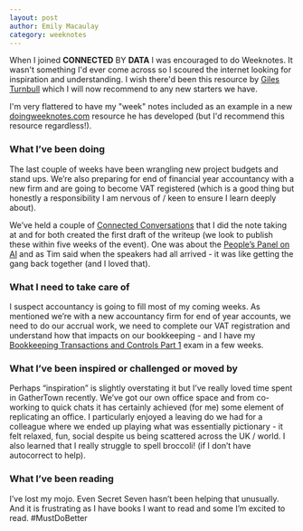 ```yaml
---
layout: post
author: Emily Macaulay
category: weeknotes
---
```


When I joined **CONNECTED** BY **DATA** I was encouraged to do Weeknotes. It wasn't something I'd ever come across so I scoured the internet looking for inspiration and understanding. I wish there'd been this resource by [Giles Turnbull](https://www.usethehumanvoice.com/) which I will now recommend to any new starters we have.

I'm very flattered to have my "week" notes included as an example in a new [doingweeknotes.com](doingweeknotes.com) resource he has developed (but I'd recommend this resource regardless!).

### What I’ve been doing
The last couple of weeks have been wrangling new project budgets and stand ups. We’re also preparing for end of financial year accountancy with a new firm and are going to become VAT registered (which is a good thing but honestly a responsibility I am nervous of / keen to ensure I learn deeply about).

We’ve held a couple of [Connected Conversations](https://connectedbydata.org/projects/2023-connected-conversations) that I did the note taking at and for both created the first draft of the writeup (we look to publish these within five weeks of the event).  One was about the [People’s Panel on AI](https://connectedbydata.org/projects/2023-peoples-panel-on-ai) and as Tim said when the speakers had all arrived - it was like getting the gang back together (and I loved that).


### What I need to take care of
I suspect accountancy is going to fill most of my coming weeks.  As mentioned we’re with a new accountancy firm for end of year accounts, we need to do our accrual work, we need to complete our VAT registration and understand how that impacts on our bookkeeping - and I have my [Bookkeeping Transactions and Controls Part 1](https://www.pitman-training.com/our-courses/bookkeeping-transactions-and-controls-part-1/) exam in a few weeks.


### What I’ve been inspired or challenged or moved by
Perhaps “inspiration” is slightly overstating it but I’ve really loved time spent in GatherTown recently.  We’ve got our own office space and from co-working to quick chats it has certainly achieved (for me) some element of replicating an office.  I particularly enjoyed a leaving do we had for a colleague where we ended up playing what was essentially pictionary - it felt relaxed, fun, social despite us being scattered across the UK / world. I also learned that I really struggle to spell broccoli!  (if I don’t have autocorrect to help).


### What I’ve been reading
I’ve lost my mojo.  Even Secret Seven hasn’t been helping that unusually.  And it is frustrating as I have books I want to read and some I’m excited to read. #MustDoBetter